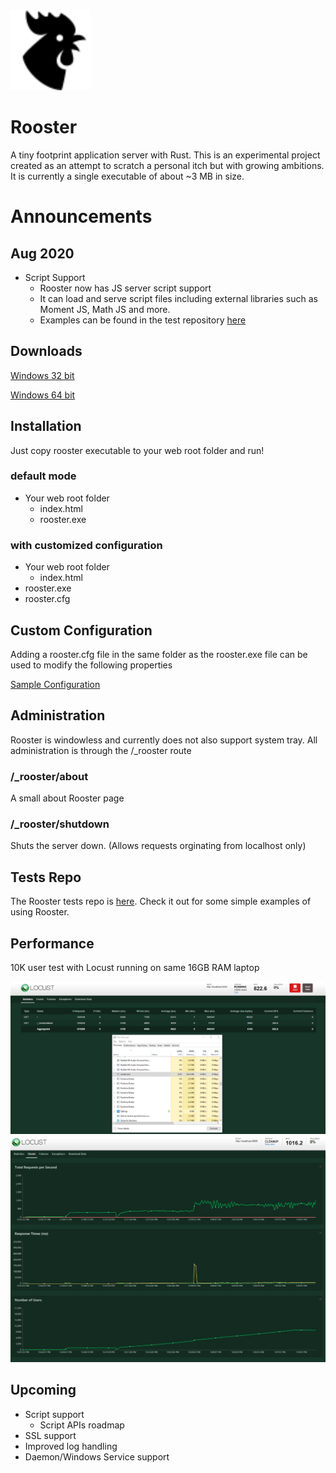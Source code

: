 <img src="./webroot/rooster.png" href="http://icons8.com/" alt="Rooster Personal Web Server" width="128"/>

# Rooster
A tiny footprint application server with Rust. This is an experimental project created as an attempt to scratch a personal itch but with growing ambitions. It is currently a single executable of about ~3 MB in size.

# Announcements
## Aug 2020
- Script Support
  - Rooster now has JS server script support
  - It can load and serve script files including external libraries such as Moment JS, Math JS and more.
  - Examples can be found in the test repository [here](https://github.com/elasmojs/rooster-test)

## Downloads
[Windows 32 bit](./dist/rooster-win32.exe)

[Windows 64 bit](./dist/rooster-win64.exe)

## Installation
Just copy rooster executable to your web root folder and run!

### default mode
- Your web root folder
  - index.html
  - rooster.exe
  
### with customized configuration
- Your web root folder
  - index.html
- rooster.exe
- rooster.cfg

## Custom Configuration
Adding a rooster.cfg file in the same folder as the rooster.exe file can be used to modify the following properties

[Sample Configuration](rooster.cfg)

## Administration
Rooster is windowless and currently does not also support system tray. All administration is through the /_rooster route

### /_rooster/about
A small about Rooster page

### /_rooster/shutdown
Shuts the server down. (Allows requests orginating from localhost only)

## Tests Repo
The Rooster tests repo is [here](https://github.com/elasmojs/rooster-test). Check it out for some simple examples of using Rooster.

## Performance
10K user test with Locust running on same 16GB RAM laptop

<img src="./performance/rooster-locust-perf-10kusers.PNG" width="640"/>

<img src="./performance/rooster-locust-perf-10kusers-c1.PNG" width="640"/>

## Upcoming
- Script support
  - Script APIs roadmap
- SSL support
- Improved log handling
- Daemon/Windows Service support
